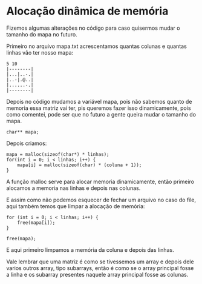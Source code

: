 # Alocação dinâmica de memória

Fizemos algumas alterações no código para caso quisermos mudar o tamanho do mapa no futuro.

Primeiro no arquivo mapa.txt acrescentamos quantas colunas e quantas linhas vão ter nosso mapa:

    5 10
    |--------|
    |...|..-.|
    |..-|.@..|
    |......-.|
    |--------|

Depois no código mudamos a variável mapa, pois não sabemos quanto de memoria essa matriz vai ter, pis queremos fazer isso dinamicamente, pois como comentei, pode ser que no futuro a gente queira mudar o tamanho do mapa.

    char** mapa;

Depois criamos:

    mapa = malloc(sizeof(char*) * linhas);
    for(int i = 0; i < linhas; i++) {
        mapa[i] = malloc(sizeof(char) * (coluna + 1));
    }

A função malloc serve para alocar memoria dinamicamente, então primeiro alocamos a memoria nas linhas e depois nas colunas.

E assim como não podemos esquecer de fechar um arquivo no caso do file, aqui também temos que limpar a alocação de memória:

    for (int i = 0; i < linhas; i++) {
        free(mapa[i]);
    }

    free(mapa);

E aqui primeiro limpamos a memória da coluna e depois das linhas.

Vale lembrar que uma matriz é como se tivessemos um array e depois dele varios outros array, tipo subarrays, então é como se o array principal fosse a linha e os subarray presentes naquele array principal fosse as colunas.
